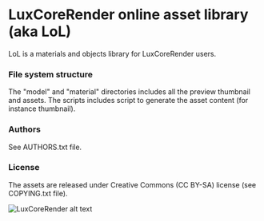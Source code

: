 # LuxCoreRender online asset library (aka LoL)

LoL is a materials and objects library for LuxCoreRender users.

### File system structure

The "model" and "material" directories includes all the preview thumbnail and assets. The scripts
includes script to generate the asset content (for instance thumbnail).

### Authors

See AUTHORS.txt file.

### License

The assets are released under Creative Commons (CC BY-SA) license (see COPYING.txt file).

![LuxCoreRender alt text](https://mirrors.creativecommons.org/presskit/buttons/88x31/svg/by-sa.svg)
